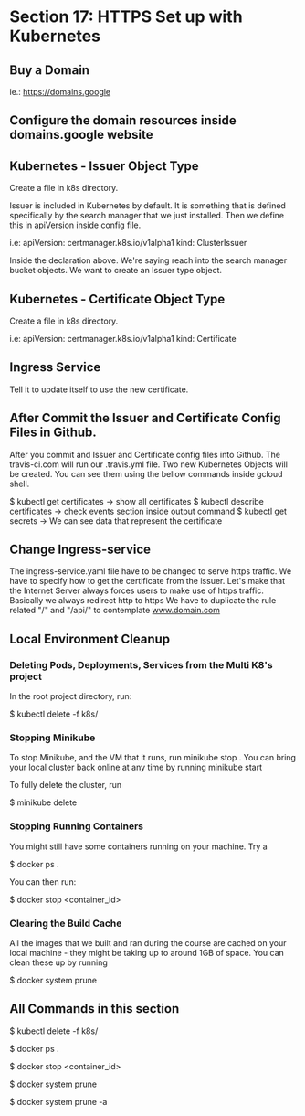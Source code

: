 # Section 17: HTTPS Set up with Kubernetes



## Buy a Domain

ie.: https://domains.google


## Configure the domain resources inside domains.google website

## Kubernetes - Issuer Object Type

Create a file in k8s directory.

Issuer is included in Kubernetes by default. It is something that is defined specifically by the search manager that we 
just installed. Then we define this in apiVersion inside config file.

i.e: apiVersion: certmanager.k8s.io/v1alpha1
     kind: ClusterIssuer

Inside the declaration above. We're saying reach into the search manager bucket objects. We want to create an Issuer type object.


## Kubernetes - Certificate Object Type

Create a file in k8s directory. 

i.e: apiVersion: certmanager.k8s.io/v1alpha1
     kind: Certificate


## Ingress Service

Tell it to update itself to use the new certificate.

## After Commit the Issuer and Certificate Config Files in Github.

After you commit and Issuer and Certificate config files into Github. The travis-ci.com will run our .travis.yml file.
Two new Kubernetes Objects will be created. You can see them using the bellow commands inside gcloud shell.

$ kubectl get certificates -> show all certificates
$ kubectl describe certificates -> check events section inside output command
$ kubectl get secrets -> We can see data that represent the certificate


## Change Ingress-service

The ingress-service.yaml file have to be changed to serve https traffic. 
We have to specify how to get the certificate from the issuer.
Let's make that the Internet Server always forces users to make use of https traffic. Basically we always redirect http to https
We have to duplicate the rule related "/" and "/api/" to contemplate www.domain.com




## Local Environment Cleanup

### Deleting Pods, Deployments, Services from the Multi K8's project

In the root project directory, run:

$ kubectl delete -f k8s/

### Stopping Minikube

To stop Minikube, and the VM that it runs, run minikube stop .  You can bring your local cluster back online at any time by running minikube start

To fully delete the cluster, run 

$ minikube delete

### Stopping Running Containers

You might still have some containers running on your machine.  Try a 

$ docker ps .  

You can then run:

$ docker stop <container_id>


### Clearing the Build Cache

All the images that we built and ran during the course are cached on your local machine - they might be taking up to around 1GB of space.  You can clean these up by running 

$ docker system prune



## All Commands in this section


$ kubectl delete -f k8s/

$ docker ps .  

$ docker stop <container_id>

$ docker system prune

$ docker system prune -a





































